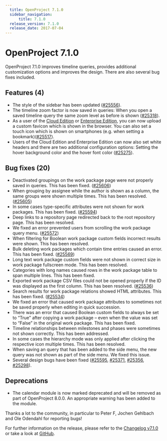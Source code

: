 ```yaml
---
  title: OpenProject 7.1.0
  sidebar_navigation:
      title: 7.1.0
  release_version: 7.1.0
  release_date: 2017-07-04
---
```



# OpenProject 7.1.0

OpenProject 7.1.0 improves timeline queries, provides additional
customization options and improves the design. There are also several
bug fixes included.

## Features (4)

  - The style of the sidebar has been updated
    ([#25556](https://community.openproject.com/projects/openproject/work_packages/25556/activity)).
  - The timeline zoom factor is now saved in queries: When you open a
    saved timeline query the same zoom level as before is shown
    ([#25318](https://community.openproject.com/projects/openproject/work_packages/25318/activity)).
  - As a user of the [Cloud
    Edition](https://www.openproject.org/hosting/) or [Enterprise
    Edition](https://www.openproject.org/enterprise-edition/), you can
    now upload a custom favicon which is shown in the browser. You can
    also set a touch icon which is shown on smartphones (e.g. when
    setting a
    bookmark)([#25517](https://community.openproject.com/projects/openproject/work_packages/25517/activity)).
  - Users of the Cloud Edition and Enterprise Edition can now also set
    white headers and there are two additional configuration options:
    Setting the hover background color and the hover font color
    ([#25275](https://community.openproject.com/projects/openproject/work_packages/25275/activity)).

## Bug fixes (20)

  - Deactivated groupings on the work package page were not properly
    saved in queries. This has been fixed.
    ([#25606](https://community.openproject.com/projects/openproject/work_packages/25606/activity))
  - When grouping by assignee while the author is shown as a column, the
    same groups were shown multiple times. This has been resolved.
    ([#25605](https://community.openproject.com/projects/openproject/work_packages/25605/activity))
  - In some cases type-specific attributes were not shown for work
    packages. This has been fixed.
    ([#25594](https://community.openproject.com/projects/openproject/work_packages/25594/activity))
  - Deep links to a repository page redirected back to the root
    repository page. This has been resolved.
  - We fixed an error prevented users from scrolling the work package
    query menu.
    ([#25572](https://community.openproject.com/projects/telekom/work_packages/25572/activity))
  - When filtering for Boolean work package custom fields incorrect
    results were shown. This has been resolved.
  - Bulk deleting work packages which contain time entries caused an
    error. This has been fixed.
    ([#25569](https://community.openproject.com/projects/openproject/work_packages/25569/activity))
  - Long text work package custom fields were not shown in correct size
    in work package fullscreen mode. This has been resolved.
  - Categories with long names caused rows in the work package table to
    span multiple lines. This has been fixed.
  - Exported work package CSV files could not be opened properly if the
    ID was displayed as the first column. This has been resolved.
    ([#25536](https://community.openproject.com/projects/openproject/work_packages/25536/activity))
  - Search results for work package relations showed HTML attributes.
    This has been fixed.
    ([#25534](https://community.openproject.com/projects/openproject/work_packages/25534/activity))
  - We fixed an error that caused work package attributes to sometimes
    not be saved properly when editing in quick succession.
  - There was an error that caused Boolean custom fields to always be
    set to “True” after copying a work package – even when the value was
    set to “False” in the original work package. This has been
    fixed.
  - Timeline
    relationships between milestones and phases were sometimes not shown
    correctly. This has been addressed.
  - In some cases the hierarchy mode was only applied after clicking the
    respective icon multiple times. This has been resolved.
  - When saving an query that has been added to the side menu, the new
    query was not shown as part of the side menu. We fixed this issue.
  - Several design bugs have been fixed
    ([#25595](https://community.openproject.com/projects/openproject/work_packages/25595/activity),
    [#25371](https://community.openproject.com/projects/openproject/work_packages/25371/activity),
    [#25356](https://community.openproject.com/projects/openproject/work_packages/25356/activity),
    [#25298](https://community.openproject.com/projects/openproject/work_packages/25298/activity)).

## Deprecations

  - The calendar module is now marked deprecated and will be removed as
    part of OpenProject 8.0.0. An appropriate warning has been added to
    the module.

Thanks a lot to the community, in particular to Peter F, Jochen Gehlbach
and Ole Odendahl for reporting bugs!

For further information on the release, please refer to the [Changelog
v7.1.0](https://community.openproject.com/versions/836) 
or take a look at
[GitHub](https://github.com/opf/openproject/tree/v7.1.0).


